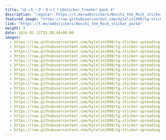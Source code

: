 ```yaml
---
title: "ぼっち・ざ・ろっく！(@sticker_freehk) pack 4"
description: "regular: https://t.me/addstickers/Bocchi_the_Rock_sticker_pack4"
featured_image: "https://raw.githubusercontent.com/kylelin1998/tg-sticker-spreading-worldwide-images/main/img/0db7d190-c69d-464c-b4de-c5ea42367dae.jpg"
link: "https://t.me/addstickers/Bocchi_the_Rock_sticker_pack4"
weight: 3
date: 2024-01-12T15:38:44+08:00
images:
  - https://raw.githubusercontent.com/kylelin1998/tg-sticker-spreading-worldwide-images/main/img/0db7d190-c69d-464c-b4de-c5ea42367dae.jpg
  - https://raw.githubusercontent.com/kylelin1998/tg-sticker-spreading-worldwide-images/main/img/2041291c-e632-4b1b-9418-ebeb65770920.jpg
  - https://raw.githubusercontent.com/kylelin1998/tg-sticker-spreading-worldwide-images/main/img/860da8e4-a960-4abf-bf49-387f6b0c299d.jpg
  - https://raw.githubusercontent.com/kylelin1998/tg-sticker-spreading-worldwide-images/main/img/7e2a08e4-5346-4448-b587-af35b6a33a8e.jpg
  - https://raw.githubusercontent.com/kylelin1998/tg-sticker-spreading-worldwide-images/main/img/a351b754-83f5-4e6d-a65e-41f07a6bfaca.jpg
  - https://raw.githubusercontent.com/kylelin1998/tg-sticker-spreading-worldwide-images/main/img/e42f31bb-624d-4729-86f9-5612913bba44.jpg
  - https://raw.githubusercontent.com/kylelin1998/tg-sticker-spreading-worldwide-images/main/img/5358b21c-b022-485f-8e40-e7796afd237c.jpg
  - https://raw.githubusercontent.com/kylelin1998/tg-sticker-spreading-worldwide-images/main/img/4b955966-8eec-4133-9a8b-5d20d6ce90f9.jpg
  - https://raw.githubusercontent.com/kylelin1998/tg-sticker-spreading-worldwide-images/main/img/fe2d5b08-a512-4309-b813-40348ed44add.jpg
  - https://raw.githubusercontent.com/kylelin1998/tg-sticker-spreading-worldwide-images/main/img/15623ada-a20e-4bf2-8150-c49f8eab225a.jpg
  - https://raw.githubusercontent.com/kylelin1998/tg-sticker-spreading-worldwide-images/main/img/b9451c4b-091b-4b77-a0fa-c53d0cf6f4b4.jpg
  - https://raw.githubusercontent.com/kylelin1998/tg-sticker-spreading-worldwide-images/main/img/2c1bf3e5-1c6d-4617-949f-f951f97f5ccc.jpg
  - https://raw.githubusercontent.com/kylelin1998/tg-sticker-spreading-worldwide-images/main/img/94d05c08-9a97-4926-a785-347a9d0ff5a2.jpg
  - https://raw.githubusercontent.com/kylelin1998/tg-sticker-spreading-worldwide-images/main/img/96bf39e7-7b63-4b48-95e7-966b56d876eb.jpg
  - https://raw.githubusercontent.com/kylelin1998/tg-sticker-spreading-worldwide-images/main/img/f2bbb08a-9d4d-4930-8686-e939b98531fb.jpg
  - https://raw.githubusercontent.com/kylelin1998/tg-sticker-spreading-worldwide-images/main/img/f2c3eec6-3701-47f3-9cb6-bb2d9145d84d.jpg
  - https://raw.githubusercontent.com/kylelin1998/tg-sticker-spreading-worldwide-images/main/img/e9f04dde-9bae-41fa-97a0-9bfaf7e51727.jpg
  - https://raw.githubusercontent.com/kylelin1998/tg-sticker-spreading-worldwide-images/main/img/7f9dc84c-f4e5-433e-902e-5945ef1c4273.jpg
  - https://raw.githubusercontent.com/kylelin1998/tg-sticker-spreading-worldwide-images/main/img/1a6e5927-7f37-4859-bebd-6d76d9eb4bd4.jpg
  - https://raw.githubusercontent.com/kylelin1998/tg-sticker-spreading-worldwide-images/main/img/28760d54-ef99-46e0-9fec-146092379084.jpg
---
```

